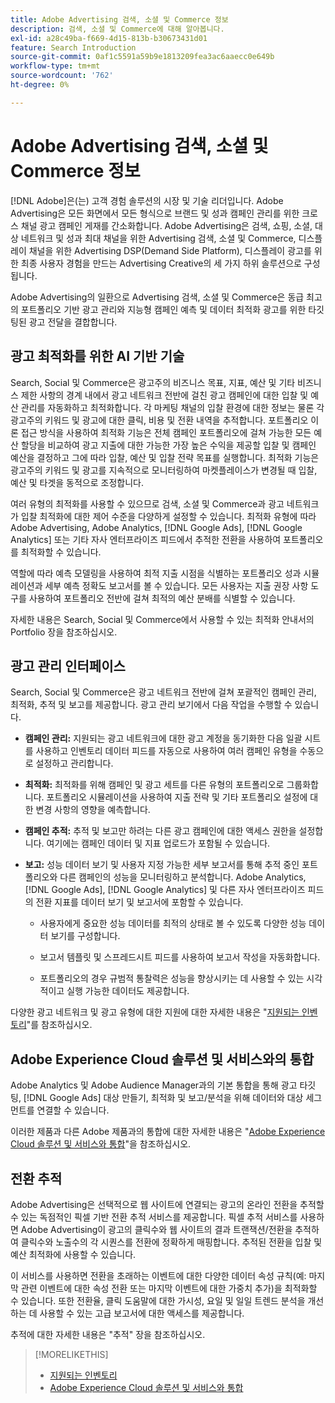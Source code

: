 ```yaml
---
title: Adobe Advertising 검색, 소셜 및 Commerce 정보
description: 검색, 소셜 및 Commerce에 대해 알아봅니다.
exl-id: a28c49ba-f669-4d15-813b-b30673431d01
feature: Search Introduction
source-git-commit: 0af1c5591a59b9e1813209fea3ac6aaecc0e649b
workflow-type: tm+mt
source-wordcount: '762'
ht-degree: 0%

---
```


# Adobe Advertising 검색, 소셜 및 Commerce 정보

[!DNL Adobe]은(는) 고객 경험 솔루션의 시장 및 기술 리더입니다. Adobe Advertising은 모든 화면에서 모든 형식으로 브랜드 및 성과 캠페인 관리를 위한 크로스 채널 광고 캠페인 게재를 간소화합니다. Adobe Advertising은 검색, 쇼핑, 소셜, 대상 네트워크 및 성과 최대 채널을 위한 Advertising 검색, 소셜 및 Commerce, 디스플레이 채널을 위한 Advertising DSP(Demand Side Platform), 디스플레이 광고를 위한 최종 사용자 경험을 만드는 Advertising Creative의 세 가지 하위 솔루션으로 구성됩니다.

Adobe Advertising의 일환으로 Advertising 검색, 소셜 및 Commerce은 동급 최고의 포트폴리오 기반 광고 관리와 지능형 캠페인 예측 및 데이터 최적화 광고를 위한 타깃팅된 광고 전달을 결합합니다.

## 광고 최적화를 위한 AI 기반 기술

Search, Social 및 Commerce은 광고주의 비즈니스 목표, 지표, 예산 및 기타 비즈니스 제한 사항의 경계 내에서 광고 네트워크 전반에 걸친 광고 캠페인에 대한 입찰 및 예산 관리를 자동화하고 최적화합니다. 각 마케팅 채널의 입찰 환경에 대한 정보는 물론 각 광고주의 키워드 및 광고에 대한 클릭, 비용 및 전환 내역을 추적합니다. 포트폴리오 이론 접근 방식을 사용하여 최적화 기능은 전체 캠페인 포트폴리오에 걸쳐 가능한 모든 예산 할당을 비교하여 광고 지출에 대한 가능한 가장 높은 수익을 제공할 입찰 및 캠페인 예산을 결정하고 그에 따라 입찰, 예산 및 입찰 전략 목표를 실행합니다. 최적화 기능은 광고주의 키워드 및 광고를 지속적으로 모니터링하여 마켓플레이스가 변경될 때 입찰, 예산 및 타겟을 동적으로 조정합니다.

여러 유형의 최적화를 사용할 수 있으므로 검색, 소셜 및 Commerce과 광고 네트워크가 입찰 최적화에 대한 제어 수준을 다양하게 설정할 수 있습니다. 최적화 유형에 따라 Adobe Advertising, Adobe Analytics, [!DNL Google Ads], [!DNL Google Analytics] 또는 기타 자사 엔터프라이즈 피드에서 추적한 전환을 사용하여 포트폴리오를 최적화할 수 있습니다.

역할에 따라 예측 모델링을 사용하여 최적 지출 시점을 식별하는 포트폴리오 성과 시뮬레이션과 세부 예측 정확도 보고서를 볼 수 있습니다. 모든 사용자는 지출 권장 사항 도구를 사용하여 포트폴리오 전반에 걸쳐 최적의 예산 분배를 식별할 수 있습니다.

자세한 내용은 Search, Social 및 Commerce에서 사용할 수 있는 최적화 안내서의 Portfolio 장을 참조하십시오.

## 광고 관리 인터페이스

Search, Social 및 Commerce은 광고 네트워크 전반에 걸쳐 포괄적인 캠페인 관리, 최적화, 추적 및 보고를 제공합니다. 광고 관리 보기에서 다음 작업을 수행할 수 있습니다.

* **캠페인 관리:** 지원되는 광고 네트워크에 대한 광고 계정을 동기화한 다음 일괄 시트를 사용하고 인벤토리 데이터 피드를 자동으로 사용하여 여러 캠페인 유형을 수동으로 설정하고 관리합니다.

* **최적화:** 최적화를 위해 캠페인 및 광고 세트를 다른 유형의 포트폴리오로 그룹화합니다. 포트폴리오 시뮬레이션을 사용하여 지출 전략 및 기타 포트폴리오 설정에 대한 변경 사항의 영향을 예측합니다.

* **캠페인 추적:** 추적 및 보고만 하려는 다른 광고 캠페인에 대한 액세스 권한을 설정합니다. 여기에는 캠페인 데이터 및 지표 업로드가 포함될 수 있습니다.

* **보고:** 성능 데이터 보기 및 사용자 지정 가능한 세부 보고서를 통해 추적 중인 포트폴리오와 다른 캠페인의 성능을 모니터링하고 분석합니다. Adobe Analytics, [!DNL Google Ads], [!DNL Google Analytics] 및 다른 자사 엔터프라이즈 피드의 전환 지표를 데이터 보기 및 보고서에 포함할 수 있습니다.

   * 사용자에게 중요한 성능 데이터를 최적의 상태로 볼 수 있도록 다양한 성능 데이터 보기를 구성합니다.

   * 보고서 템플릿 및 스프레드시트 피드를 사용하여 보고서 작성을 자동화합니다.

   * 포트폴리오의 경우 규범적 통찰력은 성능을 향상시키는 데 사용할 수 있는 시각적이고 실행 가능한 데이터도 제공합니다.

다양한 광고 네트워크 및 광고 유형에 대한 지원에 대한 자세한 내용은 &quot;[지원되는 인벤토리](/help/search-social-commerce/introduction/supported-inventory.md)&quot;를 참조하십시오.

## Adobe Experience Cloud 솔루션 및 서비스와의 통합

Adobe Analytics 및 Adobe Audience Manager과의 기본 통합을 통해 광고 타깃팅, [!DNL Google Ads] 대상 만들기, 최적화 및 보고/분석을 위해 데이터와 대상 세그먼트를 연결할 수 있습니다.

이러한 제품과 다른 Adobe 제품과의 통합에 대한 자세한 내용은 &quot;[Adobe Experience Cloud 솔루션 및 서비스와 통합](/help/search-social-commerce/introduction/integrations.md)&quot;을 참조하십시오.

## 전환 추적

Adobe Advertising은 선택적으로 웹 사이트에 연결되는 광고의 온라인 전환을 추적할 수 있는 독점적인 픽셀 기반 전환 추적 서비스를 제공합니다. 픽셀 추적 서비스를 사용하면 Adobe Advertising이 광고의 클릭수와 웹 사이트의 결과 트랜잭션/전환을 추적하여 클릭수와 노출수의 각 시퀀스를 전환에 정확하게 매핑합니다. 추적된 전환을 입찰 및 예산 최적화에 사용할 수 있습니다.

이 서비스를 사용하면 전환을 초래하는 이벤트에 대한 다양한 데이터 속성 규칙(예: 마지막 관련 이벤트에 대한 속성 전환 또는 마지막 이벤트에 대한 가중치 추가)을 최적화할 수 있습니다. 또한 전환율, 클릭 도움말에 대한 가시성, 요일 및 일일 트렌드 분석을 개선하는 데 사용할 수 있는 고급 보고서에 대한 액세스를 제공합니다.

추적에 대한 자세한 내용은 &quot;추적&quot; 장을 참조하십시오.

>[!MORELIKETHIS]
>
>* [지원되는 인벤토리](supported-inventory.md)
>* [Adobe Experience Cloud 솔루션 및 서비스와 통합](integrations.md)

